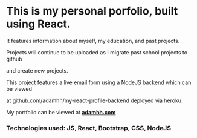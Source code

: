 <h1> This is my personal porfolio, built using React. </h1>
<p> It features information about myself, my education, and past projects.</p>
<p> Projects will continue to be uploaded as I migrate past school projects to github </p>
<p> and create new projects.</p>
<p> This project features a live email form using a NodeJS backend which can be viewed</p>
<p> at github.com/adamhh/my-react-profile-backend deployed via heroku. </p>
<p> My portfolio can be viewed at <strong><a href="adamhh.com">adamhh.com</a></strong>
<h3> Technologies used: JS, React, Bootstrap, CSS, NodeJS </h3>

